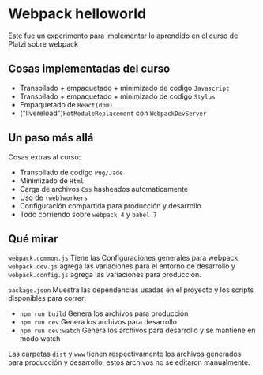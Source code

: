 # Webpack helloworld

Este fue un experimento para implementar lo aprendido en el curso de Platzi sobre webpack

## Cosas implementadas del curso

* Transpilado + empaquetado + minimizado de codigo `Javascript`
* Transpilado + empaquetado + minimizado de codigo `Stylus`
* Empaquetado de `React(dom)`
* ("livereload")`HotModuleReplacement` con `WebpackDevServer`

## Un paso más allá

Cosas extras al curso:

* Transpilado de codigo `Pug/Jade`
* Minimizado de `Html`
* Carga de archivos `Css` hasheados automaticamente
* Uso de `(web)workers`
* Configuración compartida para producción y desarrollo
* Todo corriendo sobre `webpack 4` y `babel 7`

## Qué mirar

`webpack.common.js` Tiene las Configuraciones generales para webpack, `webpack.dev.js` agrega las variaciones para el entorno de desarrollo y `webpack.config.js` agrega las variaciones para producción.

`package.json` Muestra las dependencias usadas en el proyecto y los scripts disponibles para correr:
* `npm run build` Genera los archivos para producción
* `npm run dev` Genera los archivos para desarrollo
* `npm run dev:watch` Genera los archivos para desarrollo y se mantiene en modo watch

Las carpetas `dist` y `www` tienen respectivamente los archivos generados para producción y desarrollo, estos archivos no se editaron manualmente.
